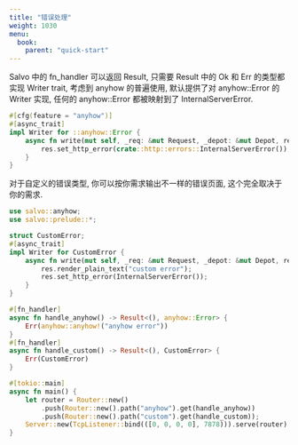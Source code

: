 ```yaml
---
title: "错误处理"
weight: 1030
menu:
  book:
    parent: "quick-start"
---
```


Salvo 中的 fn_handler 可以返回 Result, 只需要 Result 中的 Ok 和 Err 的类型都实现 Writer trait, 考虑到 anyhow 的普遍使用, 默认提供了对 anyhow::Error 的 Writer 实现, 任何的 anyhow::Error 都被映射到了 InternalServerError.

```rust
#[cfg(feature = "anyhow")]
#[async_trait]
impl Writer for ::anyhow::Error {
    async fn write(mut self, _req: &mut Request, _depot: &mut Depot, res: &mut Response) {
        res.set_http_error(crate::http::errors::InternalServerError());
    }
}
```

对于自定义的错误类型, 你可以按你需求输出不一样的错误页面, 这个完全取决于你的需求.

```rust
use salvo::anyhow;
use salvo::prelude::*;

struct CustomError;
#[async_trait]
impl Writer for CustomError {
    async fn write(mut self, _req: &mut Request, _depot: &mut Depot, res: &mut Response) {
        res.render_plain_text("custom error");
        res.set_http_error(InternalServerError());
    }
}

#[fn_handler]
async fn handle_anyhow() -> Result<(), anyhow::Error> {
    Err(anyhow::anyhow!("anyhow error"))
}
#[fn_handler]
async fn handle_custom() -> Result<(), CustomError> {
    Err(CustomError)
}

#[tokio::main]
async fn main() {
    let router = Router::new()
        .push(Router::new().path("anyhow").get(handle_anyhow))
        .push(Router::new().path("custom").get(handle_custom));
    Server::new(TcpListener::bind(([0, 0, 0, 0], 7878))).serve(router).await.unwrap();
}
```